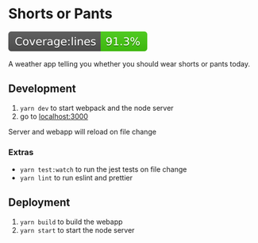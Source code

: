 # Shorts or Pants

![Coverage Badge](coverage/badge-lines.svg)

A weather app telling you whether you should wear shorts or pants today.

## Development

1. `yarn dev` to start webpack and the node server
2. go to [localhost:3000](http://localhost:8080)

Server and webapp will reload on file change

### Extras
- `yarn test:watch` to run the jest tests on file change
- `yarn lint` to run eslint and prettier

## Deployment

1. `yarn build` to build the webapp
2. `yarn start` to start the node server
